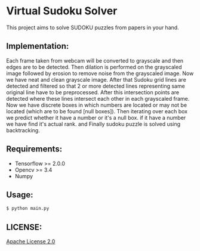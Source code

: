 # Virtual Sudoku Solver
This project aims to solve SUDOKU puzzles from papers in your hand.

## Implementation:
Each frame taken from webcam will be converted to grayscale and then edges are to be detected. Then dilation is performed on the grayscaled image followed by erosion to remove noise from the grayscaled image. Now we have neat and clean grayscale image. After that Sudoku grid lines are detected and filtered so that 2 or more detected lines representing same original line have to be preprocessed. After this intersection points are detected where these lines intersect each other in each grayscaled frame. Now we have discrete boxes in which numbers are located or may not be located (which are to be found [null boxes]). Then iterating over each box we predict whether it have a number or it's a null box. if it have a number we have find it's actual rank. and Finally sudoku puzzle is solved using backtracking.

## Requirements:
- Tensorflow >= 2.0.0
- Opencv >= 3.4
- Numpy

## Usage:
```bash
$ python main.py
```

## LICENSE:
<a href='https://github.com/saahiluppal/sudoku/blob/master/LICENSE'>Apache License 2.0</a>
